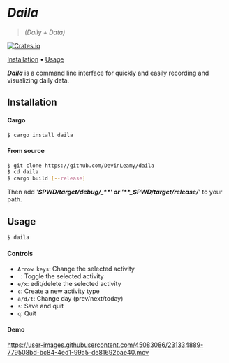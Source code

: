 # _Daila_

> _(Daily + Data)_

[![Crates.io](https://img.shields.io/crates/v/daila.svg)](https://crates.io/crates/daila)

<p>
  <a href="#installation">Installation</a> •
  <a href="#usage">Usage</a> 
</p>

**_Daila_** is a command line interface for quickly and easily recording and visualizing daily data.

## Installation

#### Cargo

```bash
$ cargo install daila
```

#### From source

```bash
$ git clone https://github.com/DevinLeamy/daila
$ cd daila
$ cargo build [--release]
```

Then add '**_$PWD/target/debug/_**' or '**_$PWD/target/release/_**' to your path.

## Usage

```bash
$ daila
```

#### Controls

-   `Arrow keys`: Change the selected activity
-   ` `: Toggle the selected activity
-   `e/x`: edit/delete the selected activity
-   `c`: Create a new activity type
-   `a/d/t`: Change day (prev/next/today)
-   `s`: Save and quit
-   `q`: Quit

#### Demo

https://user-images.githubusercontent.com/45083086/231334889-779508bd-bc84-4ed1-99a5-de81692bae40.mov
